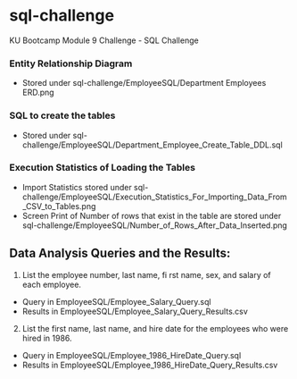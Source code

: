# sql-challenge
KU Bootcamp Module 9 Challenge - SQL Challenge

### Entity Relationship Diagram
-  Stored under sql-challenge/EmployeeSQL/Department Employees ERD.png

### SQL to create the tables
-  Stored under sql-challenge/EmployeeSQL/Department_Employee_Create_Table_DDL.sql

### Execution Statistics of Loading the Tables
-  Import Statistics stored under sql-challenge/EmployeeSQL/Execution_Statistics_For_Importing_Data_From_CSV_to_Tables.png
-  Screen Print of Number of rows that exist in the table are stored under sql-challenge/EmployeeSQL/Number_of_Rows_After_Data_Inserted.png

##  Data Analysis Queries and the Results:
1.  List the employee number, last name, fi rst name, sex, and salary of each employee.
- Query in EmployeeSQL/Employee_Salary_Query.sql
- Results in EmployeeSQL/Employee_Salary_Query_Results.csv

2.  List the first name, last name, and hire date for the employees who were hired in 1986.
- Query in EmployeeSQL/Employee_1986_HireDate_Query.sql
- Results in EmployeeSQL/Employee_1986_HireDate_Query_Results.csv
